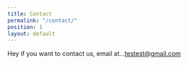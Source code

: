 ```yaml
---
title: Contact
permalink: "/contact/"
position: 1
layout: default
---
```


Hey if you want to contact us, email at...[testest@gmail.com](mailto:testest@gmail.com)